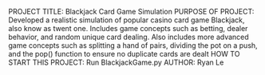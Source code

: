 PROJECT TITLE: Blackjack Card Game Simulation
PURPOSE OF PROJECT: Developed a realistic simulation of popular casino card game
Blackjack, also know as twent one. Includes game concepts such as betting, dealer behavior,
and random unique card dealing. Also includes more advanced game concepts such as 
splitting a hand of pairs, dividing the pot on a push, and the pop() function to ensure no 
duplicate cards are dealt
HOW TO START THIS PROJECT: Run BlackjackGame.py 
AUTHOR: Ryan Le
